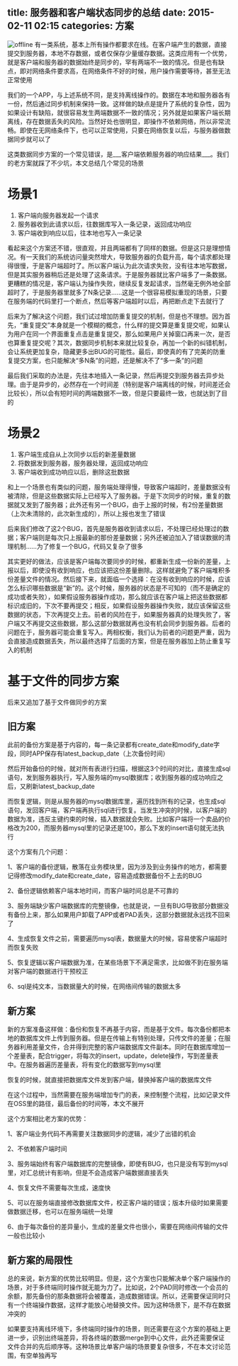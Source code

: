 title: 服务器和客户端状态同步的总结
date: 2015-02-11 02:15
categories: 方案
---
![offline](http://pic.kyfxbl.com/a20.jpg)
有一类系统，基本上所有操作都要求在线。在客户端产生的数据，直接提交到服务器，本地不存数据，或者仅保存少量缓存数据。这类应用有一个优势，就是客户端和服务器的数据始终是同步的，罕有两端不一致的情况。但是也有缺点，即对网络条件要求高，在网络条件不好的时候，用户操作需要等待，甚至无法正常使用

我们的一个APP，与上述系统不同，是支持离线操作的。数据在本地和服务器各有一份，然后通过同步机制来保持一致。这样做的缺点是提升了系统的复杂性，因为如果设计有缺陷，就很容易发生两端数据不一致的情况；另外就是如果客户端长期离线，存在数据丢失的风险。当然好处也很明显，即操作不依赖网络，所以非常流畅。即使在无网络条件下，也可以正常使用，只要在网络恢复以后，与服务器做数据同步就可以了

这类数据同步方案的一个常见错误，是___客户端依赖服务器的响应结果___。我们的老方案就踩了不少坑，本文总结几个常见的场景
<!--more-->

# 场景1

1. 客户端向服务器发起一个请求
2. 服务器收到此请求以后，往数据库写入一条记录，返回成功响应
3. 客户端收到响应以后，往本地也写入一条记录

看起来这个方案还不错，很直观，并且两端都有了同样的数据。但是这只是理想情况。有一天我们的系统访问量突然增大，导致服务器的负载升高，每个请求都处理得很慢，于是客户端超时了。所以客户端认为此次请求失败，没有往本地写数据，但是其实服务器稍后还是处理了这条请求。于是服务器就比客户端多了一条数据。更糟糕的情况是，客户端认为操作失败，继续反复发起请求，当然毫无例外地全部超时了，于是服务器里就多了N条记录……这是一个很容易模拟重现的场景，只要在服务端的代码里打一个断点，然后等客户端超时以后，再把断点走下去就行了

后来为了解决这个问题，我们试过增加防重复提交的机制，但是也不理想。因为首先，“重复提交”本身就是一个模糊的概念，什么样的提交算是重复提交呢，如果认为用户在同一个界面重复点击是重复提交，那么如果用户关掉窗口再来一次，是否也算重复提交呢？其次，数据同步机制本来就比较复杂，再加一个新的纠错机制，会让系统更加复杂，隐藏更多出BUG的可能性。最后，即使真的有了完美的防重复提交方案，也只能解决“多N条”的问题，还是解决不了“多一条”的问题

最后我们采取的办法是，先往本地插入一条记录，然后再提交到服务器去异步处理。由于是异步的，必然存在一个时间差（特别是客户端离线的时候，时间差还会比较长），所以会有短时间的两端数据不一致，但是只要最终一致，也就达到了目的

# 场景2

1. 客户端生成自从上次同步以后的新差量数据
2. 将数据发到服务器，服务器处理，返回成功响应
3. 客户端收到成功响应以后，删除这批数据

和上一个场景也有类似的问题，服务端处理得慢，导致客户端超时，差量数据没有被清除，但是这些数据实际上已经写入了服务器。于是下次同步的时候，重复的数据就又发到了服务器；此外还有另一个BUG，由于上报的时候，有2份差量数据（上次未清除的，此次新生成的），所以上报也发生了错误

后来我们修改了这2个BUG，首先是服务器收到请求以后，不处理已经处理过的数据；客户端则是每次只上报最新的那份差量数据；另外还被迫加入了错误数据的清理机制……为了修复一个BUG，代码又复杂了很多

其实更好的做法，应该是客户端每次要同步的时候，都重新生成一份新的差量，上报以后，即使没有收到响应，也应该把这份差量删除。这样就避免了客户端堆积多份差量文件的情况。然后接下来，就面临一个选择：在没有收到响应的时候，应该怎么标识哪些数据是“新”的。这个时候，服务器的状态是不可知的（而不是确定的成功或者失败），如果假设服务器操作成功，那么就应该在客户端上把这些数据都标识成旧的，下次不要再提交；相反，如果假设服务器操作失败，就应该保留这些数据的状态，下次再提交上去。前者的风险在于，如果服务器真的处理失败了，客户端又不再提交这些数据，那么这部分数据就再也没有机会同步到服务器。后者的问题在于，服务器可能会重复写入。两相权衡，我们认为前者的问题更严重，因为会直接造成数据丢失，所以最终选择了后面的方案，但是在服务器加上防止重复写入的机制

# 基于文件的同步方案

后来又追加了基于文件做同步的方案

## 旧方案

此前的备份方案是基于内容的，每一条记录都有create_date和modify_date字段，同时APP保存有latest_backup_date（上次备份时间）

然后开始备份的时候，就对所有表进行扫描，根据这3个时间的对比，直接生成sql语句，发到服务器执行，写入服务端的mysql数据库；收到服务器的成功响应之后，又刷新latest_backup_date

而恢复逻辑，则是从服务器的mysql数据库里，遍历找到所有的记录，也生成sql语句，发回客户端，客户端再执行sql进行恢复。当发生冲突的时候，以客户端的数据为准，违反主键约束的时候，插入数据就会失败。比如客户端将一个卖品的价格改为200，而服务器mysql里的记录还是100，那么下发的insert语句就无法执行

这个方案有几个问题：

1、客户端的备份逻辑，散落在业务模块里，因为涉及到业务操作的地方，都需要记得修改modify_date和create_date，容易造成数据备份不上去的BUG

2、备份逻辑依赖客户端本地时间，而客户端时间总是不可靠的

3、服务端缺少客户端数据库的完整镜像，也就是说，一旦有BUG导致部分数据没有备份上来，那么如果用户卸载了APP或者PAD丢失，这部分数据就永远找不回来了

4、生成恢复文件之前，需要遍历mysql表，数据量大的时候，容易使客户端超时而恢复失败

5、恢复逻辑以客户端数据为准，在某些场景下不满足需求，比如做不到在服务端对客户端的数据进行干预校正

6、sql是纯文本，当数据量大的时候，在网络间传输的数据太多

## 新方案

新的方案准备这样做：备份和恢复不再基于内容，而是基于文件。每次备份都把本地的数据库文件上传到服务器。但是在传输上有特别处理，只传文件的差量；在服务器利用差量文件，合并得到完整的客户端数据库文件副本。同时在数据库增加一个差量表，配合trigger，将每次的insert，update，delete操作，写到差量表中。在服务器遍历差量表，将有变化的数据写到mysql里

恢复的时候，就直接把数据库文件发到客户端，替换掉客户端的数据库文件

在这个过程中，当然需要在服务端增加专门的表，来控制整个流程，比如记录文件在OSS里的路径，最后备份的时间等，本文不展开

这个方案相比老方案的优势：

1、客户端业务代码不再需要关注数据同步的逻辑，减少了出错的机会

2、不依赖客户端时间

3、服务端始终有客户端数据库的完整镜像，即使有BUG，也只是没有写到mysql里，对汇总统计有影响，但是不会造成客户端数据直接丢失

4、恢复文件不需要每次生成，速度快

5、可以在服务端直接修改数据库文件，校正客户端的错误；版本升级时如果需要做数据迁移，也可以在服务端统一处理

6、由于每次备份的差异量小，生成的差量文件也很小，需要在网络间传输的文件一般也比较小

## 新方案的局限性

总的来说，新方案的优势比较明显。但是，这个方案也只能解决单个客户端操作的场景，对于多终端同时操作就无能为力了。比如说，2个PAD同时修改一个会员的余额，那先备份的那条数据将会被覆盖，造成数据错误。所以，还需要保证同时只有一个终端操作数据，这样才能放心地替换文件。因为这种场景下，是不存在数据冲突的

如果要支持离线环境下，多终端同时操作的场景，则还需要在这个方案的基础上更进一步，识别出终端差异，将各终端的数据merge到中心文件，此外还需要保证文件合并的先后顺序等。这种场景比单客户端的场景要复杂很多，不在本文讨论范围，有空单独再写
